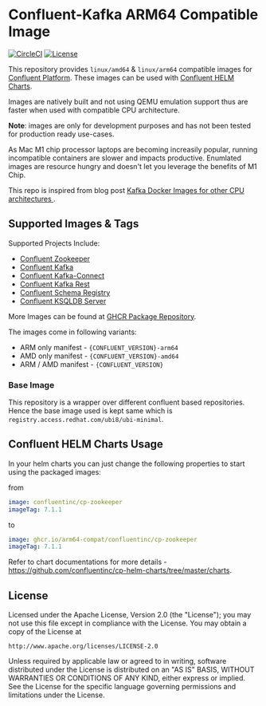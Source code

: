 # Confluent-Kafka ARM64 Compatible Image

[![CircleCI](https://circleci.com/gh/arm64-compat/confluent-platform/tree/main.svg?style=svg)](https://circleci.com/gh/arm64-compat/confluent-platform/tree/main)
[![License](https://img.shields.io/badge/License-Apache_2.0-blue.svg)](https://opensource.org/licenses/Apache-2.0)

This repository provides `linux/amd64` & `linux/arm64` compatible images for [Confluent Platform](https://www.confluent.io/). These images can be used with [Confluent HELM Charts](https://github.com/confluentinc/cp-helm-charts).

Images are natively built and not using QEMU emulation support thus are faster when used with compatible CPU architecture.

**Note**: images are only for development purposes and has not been tested for production ready use-cases.

As Mac M1 chip processor laptops are becoming increasily popular, running incompatible containers are slower and impacts productive. Enumlated images are resource hungry and doesn't let you leverage the benefits of M1 Chip.

This repo is inspired from blog post [Kafka Docker Images for other CPU architectures
](https://nxt.engineering/blog/kafka-docker-image/).


## Supported Images & Tags

Supported Projects Include:

* [Confluent Zookeeper](https://github.com/arm64-compat/confluent-platform/pkgs/container/confluentinc%2Fcp-zookeeper)
* [Confluent Kafka](https://github.com/orgs/arm64-compat/packages/container/package/confluentinc%2Fcp-kafka)
* [Confluent Kafka-Connect](https://github.com/orgs/arm64-compat/packages/container/package/confluentinc%2Fcp-kafka-connect)
* [Confluent Kafka Rest](https://github.com/arm64-compat/confluent-platform/pkgs/container/confluentinc%2Fcp-kafka-rest)
* [Confluent Schema Registry](https://github.com/orgs/arm64-compat/packages/container/package/confluentinc%2Fcp-schema-registry)
* [Confluent KSQLDB Server](https://github.com/orgs/arm64-compat/packages/container/package/confluentinc%2Fcp-ksqldb-server)

More Images can be found at [GHCR Package Repository](https://github.com/orgs/arm64-compat/packages?repo_name=confluent-platform).

The images come in following variants:

* ARM only manifest - `{CONFLUENT_VERSION}-arm64`
* AMD only manifest - `{CONFLUENT_VERSION}-amd64`
* ARM / AMD manifest - `{CONFLUENT_VERSION}`

### Base Image

This repository is a wrapper over different confluent based repositories. Hence the base image
used is kept same which is `registry.access.redhat.com/ubi8/ubi-minimal`.

## Confluent HELM Charts Usage

In your helm charts you can just change the following properties to start using the packaged images:

from

```yaml
image: confluentinc/cp-zookeeper
imageTag: 7.1.1
```

to

```yaml
image: ghcr.io/arm64-compat/confluentinc/cp-zookeeper
imageTag: 7.1.1
```

Refer to chart documentations for more details - https://github.com/confluentinc/cp-helm-charts/tree/master/charts.

## License

Licensed under the Apache License, Version 2.0 (the "License");
you may not use this file except in compliance with the License.
You may obtain a copy of the License at

    http://www.apache.org/licenses/LICENSE-2.0

Unless required by applicable law or agreed to in writing, software
distributed under the License is distributed on an "AS IS" BASIS,
WITHOUT WARRANTIES OR CONDITIONS OF ANY KIND, either express or implied.
See the License for the specific language governing permissions and
limitations under the License.
